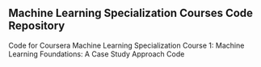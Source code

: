 ## Machine Learning Specialization Courses Code Repository 
Code for Coursera Machine Learning Specialization
Course 1: Machine Learning Foundations: A Case Study Approach Code

